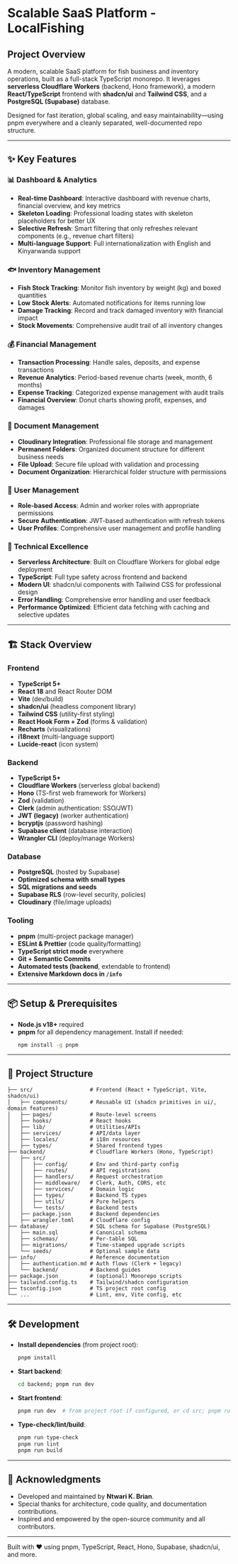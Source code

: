 # Scalable SaaS Platform - LocalFishing

## Project Overview

A modern, scalable SaaS platform for fish business and inventory operations, built as a full-stack TypeScript monorepo. It leverages **serverless Cloudflare Workers** (backend, Hono framework), a modern **React/TypeScript** frontend with **shadcn/ui** and **Tailwind CSS**, and a **PostgreSQL (Supabase)** database. 

Designed for fast iteration, global scaling, and easy maintainability—using pnpm everywhere and a cleanly separated, well-documented repo structure.

---

## ✨ Key Features

### 📊 **Dashboard & Analytics**
- **Real-time Dashboard**: Interactive dashboard with revenue charts, financial overview, and key metrics
- **Skeleton Loading**: Professional loading states with skeleton placeholders for better UX
- **Selective Refresh**: Smart filtering that only refreshes relevant components (e.g., revenue chart filters)
- **Multi-language Support**: Full internationalization with English and Kinyarwanda support

### 🐟 **Inventory Management**
- **Fish Stock Tracking**: Monitor fish inventory by weight (kg) and boxed quantities
- **Low Stock Alerts**: Automated notifications for items running low
- **Damage Tracking**: Record and track damaged inventory with financial impact
- **Stock Movements**: Comprehensive audit trail of all inventory changes

### 💰 **Financial Management**
- **Transaction Processing**: Handle sales, deposits, and expense transactions
- **Revenue Analytics**: Period-based revenue charts (week, month, 6 months)
- **Expense Tracking**: Categorized expense management with audit trails
- **Financial Overview**: Donut charts showing profit, expenses, and damages

### 📁 **Document Management**
- **Cloudinary Integration**: Professional file storage and management
- **Permanent Folders**: Organized document structure for different business needs
- **File Upload**: Secure file upload with validation and processing
- **Document Organization**: Hierarchical folder structure with permissions

### 👥 **User Management**
- **Role-based Access**: Admin and worker roles with appropriate permissions
- **Secure Authentication**: JWT-based authentication with refresh tokens
- **User Profiles**: Comprehensive user management and profile handling

### 🔧 **Technical Excellence**
- **Serverless Architecture**: Built on Cloudflare Workers for global edge deployment
- **TypeScript**: Full type safety across frontend and backend
- **Modern UI**: shadcn/ui components with Tailwind CSS for professional design
- **Error Handling**: Comprehensive error handling and user feedback
- **Performance Optimized**: Efficient data fetching with caching and selective updates

---

## 🏗️ Stack Overview

### Frontend
- **TypeScript 5+**
- **React 18** and React Router DOM
- **Vite** (dev/build)
- **shadcn/ui** (headless component library)
- **Tailwind CSS** (utility-first styling)
- **React Hook Form + Zod** (forms & validation)
- **Recharts** (visualizations)
- **i18next** (multi-language support)
- **Lucide-react** (icon system)

### Backend
- **TypeScript 5+**
- **Cloudflare Workers** (serverless global backend)
- **Hono** (TS-first web framework for Workers)
- **Zod** (validation)
- **Clerk** (admin authentication: SSO/JWT)
- **JWT (legacy)** (worker authentication)
- **bcryptjs** (password hashing)
- **Supabase client** (database interaction)
- **Wrangler CLI** (deploy/manage Workers)

### Database
- **PostgreSQL** (hosted by Supabase)
- **Optimized schema with small types**
- **SQL migrations and seeds**
- **Supabase RLS** (row-level security, policies)
- **Cloudinary** (file/image uploads)

### Tooling
- **pnpm** (multi-project package manager)
- **ESLint & Prettier** (code quality/formatting)
- **TypeScript strict mode** everywhere
- **Git + Semantic Commits**
- **Automated tests (backend**, extendable to frontend)
- **Extensive Markdown docs in `/info`**

---

## 📦 Setup & Prerequisites

- **Node.js v18+** required
- **pnpm** for all dependency management. Install if needed:
  ```bash
  npm install -g pnpm
  ```

---

## 📁 Project Structure

```
├── src/                  # Frontend (React + TypeScript, Vite, shadcn/ui)
│   ├── components/       # Reusable UI (shadcn primitives in ui/, domain features)
│   ├── pages/            # Route-level screens
│   ├── hooks/            # React hooks
│   ├── lib/              # Utilities/APIs
│   ├── services/         # API/data layer
│   ├── locales/          # i18n resources
│   ├── types/            # Shared frontend types
├── backend/              # Cloudflare Workers (Hono, TypeScript)
│   ├── src/
│   │   ├── config/       # Env and third-party config
│   │   ├── routes/       # API registrations
│   │   ├── handlers/     # Request orchestration
│   │   ├── middleware/   # Clerk, Auth, CORS, etc
│   │   ├── services/     # Domain logic
│   │   ├── types/        # Backend TS types
│   │   ├── utils/        # Pure helpers
│   │   └── tests/        # Backend tests
│   ├── package.json      # Backend dependencies
│   ├── wrangler.toml     # Cloudflare config
├── database/             # SQL schema for Supabase (PostgreSQL)
│   ├── main.sql          # Canonical schema
│   ├── schemas/          # Per-table SQL
│   ├── migrations/       # Time-stamped upgrade scripts
│   └── seeds/            # Optional sample data
├── info/                 # Reference documentation
│   ├── authentication.md # Auth flows (Clerk + legacy)
│   └── backend/          # Backend guides
├── package.json          # (optional) Monorepo scripts
├── tailwind.config.ts    # Tailwind/shadcn configuration
├── tsconfig.json         # TS project root config
└── ...                   # Lint, env, Vite config, etc
```

---

## 🛠️ Development

- **Install dependencies** (from project root):
  ```bash
  pnpm install
  ```
- **Start backend**:
  ```bash
  cd backend; pnpm run dev
  ```
- **Start frontend**:
  ```bash
  pnpm run dev  # from project root if configured, or cd src; pnpm run dev
  ```
- **Type-check/lint/build**:
  ```bash
  pnpm run type-check
  pnpm run lint
  pnpm run build
  ```

---

## 🙏 Acknowledgments

- Developed and maintained by **Ntwari K. Brian**.
- Special thanks for architecture, code quality, and documentation contributions.
- Inspired and empowered by the open-source community and all contributors.

---

Built with ❤️ using pnpm, TypeScript, React, Hono, Supabase, shadcn/ui, and more.
